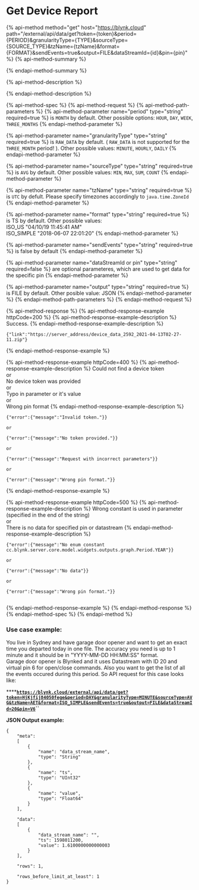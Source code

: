 # Get Device Report

{% api-method method="get" host="https://blynk.cloud" path="/external/api/data/get?token={token}&period={PERIOD}&granularityType={TYPE}&sourceType={SOURCE\_TYPE}&tzName={tzName}&format={FORMAT}&sendEvents=true&output=FILE&dataStreamId={id}&pin={pin}" %}
{% api-method-summary %}

{% endapi-method-summary %}

{% api-method-description %}

{% endapi-method-description %}

{% api-method-spec %}
{% api-method-request %}
{% api-method-path-parameters %}
{% api-method-parameter name="period" type="string" required=true %}
is `MONTH` by default. Other possible options: `HOUR`, `DAY`, `WEEK`, `THREE_MONTHS`
{% endapi-method-parameter %}

{% api-method-parameter name="granularityType" type="string" required=true %}
is `RAW_DATA` by default. \( `RAW_DATA` is not supported for the `THREE_MONTH` period! \). Other possible values: `MINUTE`, `HOURLY`, `DAILY`
{% endapi-method-parameter %}

{% api-method-parameter name="sourceType" type="string" required=true %}
is `AVG` by default. Other possible values: `MIN`, `MAX`, `SUM`, `COUNT`
{% endapi-method-parameter %}

{% api-method-parameter name="tzName" type="string" required=true %}
is `UTC` by defult. Please specify timezones accordingly to `java.time.ZoneId`
{% endapi-method-parameter %}

{% api-method-parameter name="format" type="string" required=true %}
is TS by default. Other possible values:   
ISO\_US "04/10/19 11:45:41 AM"  
ISO\_SIMPLE "2018-06-07 22:01:20"
{% endapi-method-parameter %}

{% api-method-parameter name="sendEvents" type="string" required=true %}
is false by default
{% endapi-method-parameter %}

{% api-method-parameter name="dataStreamId or pin" type="string" required=false %}
are optional parameteres, which are used to get data for the specific pin
{% endapi-method-parameter %}

{% api-method-parameter name="output" type="string" required=true %}
is FILE by default. Other posible value: JSON
{% endapi-method-parameter %}
{% endapi-method-path-parameters %}
{% endapi-method-request %}

{% api-method-response %}
{% api-method-response-example httpCode=200 %}
{% api-method-response-example-description %}
Success.
{% endapi-method-response-example-description %}

```
{"link":"https://server_address/device_data_2592_2021-04-13T02-27-11.zip"}
```
{% endapi-method-response-example %}

{% api-method-response-example httpCode=400 %}
{% api-method-response-example-description %}
Could not find a device token  
or  
No device token was provided  
or  
Typo in parameter or it's value  
or  
Wrong pin format
{% endapi-method-response-example-description %}

```
{"error":{"message":"Invalid token."}}

or

{"error":{"message":"No token provided."}}

or

{"error":{"message":"Request with incorrect parameters"}}

or

{"error":{"message":"Wrong pin format."}}
```
{% endapi-method-response-example %}

{% api-method-response-example httpCode=500 %}
{% api-method-response-example-description %}
Wrong constant is used in parameter \(specified in the end of the string\)  
or  
There is no data for specified pin or datastream
{% endapi-method-response-example-description %}

```
{"error":{"message":"No enum constant cc.blynk.server.core.model.widgets.outputs.graph.Period.YEAR"}}

or

{"error":{"message":"No data"}}

or

{"error":{"message":"Wrong pin format."}}


```
{% endapi-method-response-example %}
{% endapi-method-response %}
{% endapi-method-spec %}
{% endapi-method %}

### **Use case example:**

You live in Sydney and have garage door opener and want to get an exact time you departed today in one file. The accuracy you need is up to 1 minute and it should be in "YYYY-MM-DD HH:MM:SS" format.  
Garage door opener is Blynked and it uses Datastream with ID 20 and virtual pin 6 for open/close commands. Also you want to get the list of all the events occured during this period. So API request for this case looks like:  
  
****[**`https://blynk.cloud/external/api/data/get?token=HjKjfij84050fege&period=DAY&granularityType=MINUTE&sourceType=AVG&tzName=AET&format=ISO_SIMPLE&sendEvents=true&output=FILE&dataStreamId=20&pin=V6`**](https://blynk.cloud/external/api/data/get?token=HjKjfij84050fege&period=DAY&granularityType=MINUTE&sourceType=AVG&tzName=AET&format=ISO_SIMPLE&sendEvents=true&output=FILE&dataStreamId=20&pin=V6)**\`\`**

**JSON Output example:**

```text
{
	"meta":
	[
		{
			"name": "data_stream_name",
			"type": "String"
		},
		{
			"name": "ts",
			"type": "UInt32"
		},
		{
			"name": "value",
			"type": "Float64"
		}
	],
               
	"data":
	[
		{
			"data_stream_name": "",
			"ts": 1598011200,
			"value": 1.6100000000000003
		}
	],

	"rows": 1,

	"rows_before_limit_at_least": 1
}
```



